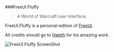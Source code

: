 ﻿###FreeUI.Fluffy

>A World of Warcraft user interface.

FreeUI.Fluffy is a personal edition of [FreeUI](https://github.com/Haleth/FreeUI). 

All credits should go to [Haleth](https://github.com/Haleth) for his amazing work.

![FreeUI.Fluffy ScreenShot](https://raw.githubusercontent.com/solor/FreeUI.Fluffy/master/screenshot.jpg)
